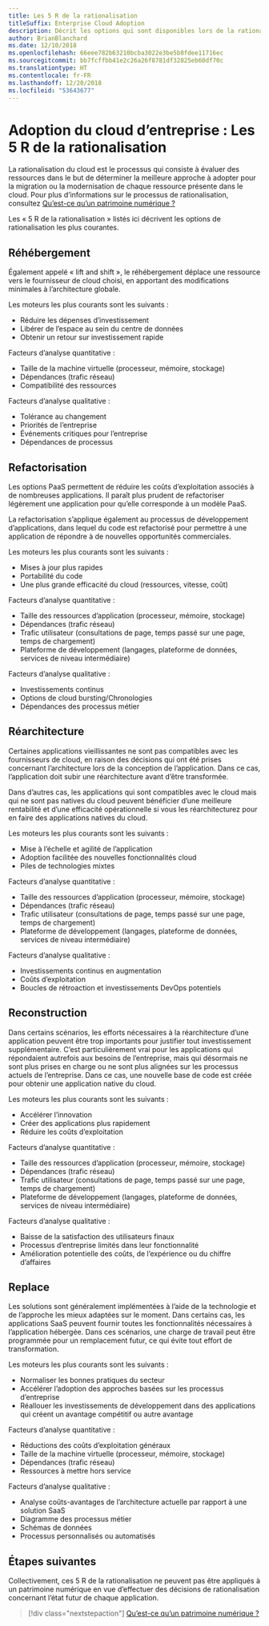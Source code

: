 ```yaml
---
title: Les 5 R de la rationalisation
titleSuffix: Enterprise Cloud Adoption
description: Décrit les options qui sont disponibles lors de la rationalisation d’un patrimoine numérique
author: BrianBlanchard
ms.date: 12/10/2018
ms.openlocfilehash: 66eee782b63210bcba3022e3be5b8fdee11716ec
ms.sourcegitcommit: bb7fcffbb41e2c26a26f8781df32825eb60df70c
ms.translationtype: HT
ms.contentlocale: fr-FR
ms.lasthandoff: 12/20/2018
ms.locfileid: "53643677"
---
```

# <a name="enterprise-cloud-adoption-the-5-rs-of-rationalization"></a>Adoption du cloud d’entreprise : Les 5 R de la rationalisation

La rationalisation du cloud est le processus qui consiste à évaluer des ressources dans le but de déterminer la meilleure approche à adopter pour la migration ou la modernisation de chaque ressource présente dans le cloud. Pour plus d’informations sur le processus de rationalisation, consultez [Qu’est-ce qu’un patrimoine numérique ?](overview.md)

Les « 5 R de la rationalisation » listés ici décrivent les options de rationalisation les plus courantes.

## <a name="rehost"></a>Réhébergement

Également appelé « lift and shift », le réhébergement déplace une ressource vers le fournisseur de cloud choisi, en apportant des modifications minimales à l’architecture globale.

Les moteurs les plus courants sont les suivants :

* Réduire les dépenses d’investissement
* Libérer de l’espace au sein du centre de données
* Obtenir un retour sur investissement rapide

Facteurs d’analyse quantitative :

* Taille de la machine virtuelle (processeur, mémoire, stockage)
* Dépendances (trafic réseau)
* Compatibilité des ressources

Facteurs d’analyse qualitative :

* Tolérance au changement
* Priorités de l’entreprise
* Événements critiques pour l’entreprise
* Dépendances de processus

## <a name="refactor"></a>Refactorisation

Les options PaaS permettent de réduire les coûts d’exploitation associés à de nombreuses applications. Il paraît plus prudent de refactoriser légèrement une application pour qu’elle corresponde à un modèle PaaS.

La refactorisation s’applique également au processus de développement d’applications, dans lequel du code est refactorisé pour permettre à une application de répondre à de nouvelles opportunités commerciales.

Les moteurs les plus courants sont les suivants :

* Mises à jour plus rapides
* Portabilité du code
* Une plus grande efficacité du cloud (ressources, vitesse, coût)

Facteurs d’analyse quantitative :

* Taille des ressources d’application (processeur, mémoire, stockage)
* Dépendances (trafic réseau)
* Trafic utilisateur (consultations de page, temps passé sur une page, temps de chargement)
* Plateforme de développement (langages, plateforme de données, services de niveau intermédiaire)

Facteurs d’analyse qualitative :

* Investissements continus
* Options de cloud bursting/Chronologies
* Dépendances des processus métier

## <a name="rearchitect"></a>Réarchitecture

Certaines applications vieillissantes ne sont pas compatibles avec les fournisseurs de cloud, en raison des décisions qui ont été prises concernant l’architecture lors de la conception de l’application. Dans ce cas, l’application doit subir une réarchitecture avant d’être transformée.

Dans d’autres cas, les applications qui sont compatibles avec le cloud mais qui ne sont pas natives du cloud peuvent bénéficier d’une meilleure rentabilité et d’une efficacité opérationnelle si vous les réarchitecturez pour en faire des applications natives du cloud.

Les moteurs les plus courants sont les suivants :

* Mise à l’échelle et agilité de l’application
* Adoption facilitée des nouvelles fonctionnalités cloud
* Piles de technologies mixtes

Facteurs d’analyse quantitative :

* Taille des ressources d’application (processeur, mémoire, stockage)
* Dépendances (trafic réseau)
* Trafic utilisateur (consultations de page, temps passé sur une page, temps de chargement)
* Plateforme de développement (langages, plateforme de données, services de niveau intermédiaire)

Facteurs d’analyse qualitative :

* Investissements continus en augmentation
* Coûts d’exploitation
* Boucles de rétroaction et investissements DevOps potentiels

## <a name="rebuild"></a>Reconstruction

Dans certains scénarios, les efforts nécessaires à la réarchitecture d’une application peuvent être trop importants pour justifier tout investissement supplémentaire. C’est particulièrement vrai pour les applications qui répondaient autrefois aux besoins de l’entreprise, mais qui désormais ne sont plus prises en charge ou ne sont plus alignées sur les processus actuels de l’entreprise. Dans ce cas, une nouvelle base de code est créée pour obtenir une application native du cloud.

Les moteurs les plus courants sont les suivants :

* Accélérer l’innovation
* Créer des applications plus rapidement
* Réduire les coûts d’exploitation

Facteurs d’analyse quantitative :

* Taille des ressources d’application (processeur, mémoire, stockage)
* Dépendances (trafic réseau)
* Trafic utilisateur (consultations de page, temps passé sur une page, temps de chargement)
* Plateforme de développement (langages, plateforme de données, services de niveau intermédiaire)

Facteurs d’analyse qualitative :

* Baisse de la satisfaction des utilisateurs finaux
* Processus d’entreprise limités dans leur fonctionnalité
* Amélioration potentielle des coûts, de l’expérience ou du chiffre d’affaires

## <a name="replace"></a>Replace

Les solutions sont généralement implémentées à l’aide de la technologie et de l’approche les mieux adaptées sur le moment. Dans certains cas, les applications SaaS peuvent fournir toutes les fonctionnalités nécessaires à l’application hébergée. Dans ces scénarios, une charge de travail peut être programmée pour un remplacement futur, ce qui évite tout effort de transformation.

Les moteurs les plus courants sont les suivants :

* Normaliser les bonnes pratiques du secteur
* Accélérer l’adoption des approches basées sur les processus d’entreprise
* Réallouer les investissements de développement dans des applications qui créent un avantage compétitif ou autre avantage

Facteurs d’analyse quantitative :

* Réductions des coûts d’exploitation généraux
* Taille de la machine virtuelle (processeur, mémoire, stockage)
* Dépendances (trafic réseau)
* Ressources à mettre hors service

Facteurs d’analyse qualitative :

* Analyse coûts-avantages de l’architecture actuelle par rapport à une solution SaaS
* Diagramme des processus métier
* Schémas de données
* Processus personnalisés ou automatisés

## <a name="next-steps"></a>Étapes suivantes

Collectivement, ces 5 R de la rationalisation ne peuvent pas être appliqués à un patrimoine numérique en vue d’effectuer des décisions de rationalisation concernant l’état futur de chaque application.

> [!div class="nextstepaction"]
> [Qu’est-ce qu’un patrimoine numérique ?](overview.md)
